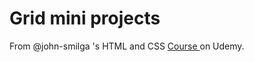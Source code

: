 # Grid mini projects

From @john-smilga 's HTML and CSS [Course ](https://www.udemy.com/course/in-depth-html-css-course-build-responsive-websites/) on Udemy.
